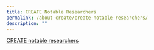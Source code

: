 ```yaml
---
title: CREATE Notable Researchers
permalink: /about-create/create-notable-researchers/
description: ""
---
```

[CREATE notable researchers](/files/create-notable-researchers.pdf)